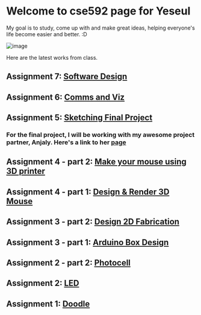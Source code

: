 # Welcome to cse592 page for Yeseul

My goal is to study, come up with and make great ideas, helping everyone's life become easier and better. :D

![image](https://s-media-cache-ak0.pinimg.com/236x/80/2d/25/802d25eb63d512164e5f4fd88983bb95.jpg)

Here are the latest works from class.
## Assignment 7: [Software Design](asnt7)

## Assignment 6: [Comms and Viz](https://anjalymehla.github.io/assignment5.2.html)

## Assignment 5: [Sketching Final Project](asnt5)
### For the final project, I will be working with my awesome project partner, Anjaly. Here's a link to her [page](https://anjalymehla.github.io/)

## Assignment 4 - part 2: [Make your mouse using 3D printer](asnt4b)

## Assignment 4 - part 1: [Design & Render 3D Mouse](asnt4a)

## Assignment 3 - part 2: [Design 2D Fabrication](asnt3b)

## Assignment 3 - part 1: [Arduino Box Design](asnt3)

## Assignment 2 - part 2: [Photocell](https://anjalymehla.github.io/assignment2_2.html)

## Assignment 2: [LED](asnt2)

## Assignment 1: [Doodle](asnt1)






